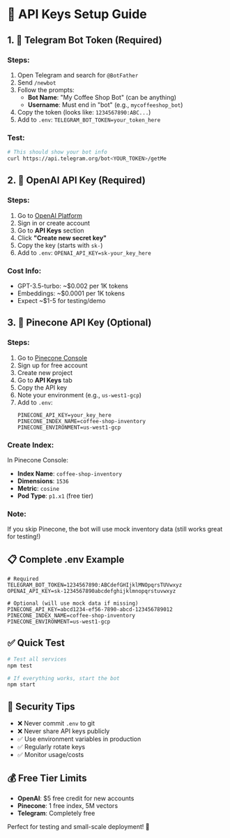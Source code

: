 # 🔑 API Keys Setup Guide

## 1. 🤖 Telegram Bot Token (Required)

### Steps:
1. Open Telegram and search for `@BotFather`
2. Send `/newbot` 
3. Follow the prompts:
   - **Bot Name**: "My Coffee Shop Bot" (can be anything)
   - **Username**: Must end in "bot" (e.g., `mycoffeeshop_bot`)
4. Copy the token (looks like: `1234567890:ABC...`)
5. Add to `.env`: `TELEGRAM_BOT_TOKEN=your_token_here`

### Test:
```bash
# This should show your bot info
curl https://api.telegram.org/bot<YOUR_TOKEN>/getMe
```

## 2. 🧠 OpenAI API Key (Required)

### Steps:
1. Go to [OpenAI Platform](https://platform.openai.com/)
2. Sign in or create account
3. Go to **API Keys** section
4. Click **"Create new secret key"**
5. Copy the key (starts with `sk-`)
6. Add to `.env`: `OPENAI_API_KEY=sk-your_key_here`

### Cost Info:
- GPT-3.5-turbo: ~$0.002 per 1K tokens
- Embeddings: ~$0.0001 per 1K tokens  
- Expect ~$1-5 for testing/demo

## 3. 🌲 Pinecone API Key (Optional)

### Steps:
1. Go to [Pinecone Console](https://app.pinecone.io/)
2. Sign up for free account
3. Create new project
4. Go to **API Keys** tab
5. Copy the API key
6. Note your environment (e.g., `us-west1-gcp`)
7. Add to `.env`:
   ```
   PINECONE_API_KEY=your_key_here
   PINECONE_INDEX_NAME=coffee-shop-inventory
   PINECONE_ENVIRONMENT=us-west1-gcp
   ```

### Create Index:
In Pinecone Console:
- **Index Name**: `coffee-shop-inventory`
- **Dimensions**: `1536` 
- **Metric**: `cosine`
- **Pod Type**: `p1.x1` (free tier)

### Note:
If you skip Pinecone, the bot will use mock inventory data (still works great for testing!)

## 📋 Complete .env Example

```env
# Required
TELEGRAM_BOT_TOKEN=1234567890:ABCdefGHIjklMNOpqrsTUVwxyz
OPENAI_API_KEY=sk-1234567890abcdefghijklmnopqrstuvwxyz

# Optional (will use mock data if missing)
PINECONE_API_KEY=abcd1234-ef56-7890-abcd-123456789012
PINECONE_INDEX_NAME=coffee-shop-inventory
PINECONE_ENVIRONMENT=us-west1-gcp
```

## ✅ Quick Test

```bash
# Test all services
npm test

# If everything works, start the bot
npm start
```

## 🚨 Security Tips

- ❌ Never commit `.env` to git
- ❌ Never share API keys publicly  
- ✅ Use environment variables in production
- ✅ Regularly rotate keys
- ✅ Monitor usage/costs

## 💰 Free Tier Limits

- **OpenAI**: $5 free credit for new accounts
- **Pinecone**: 1 free index, 5M vectors
- **Telegram**: Completely free

Perfect for testing and small-scale deployment! 🎉